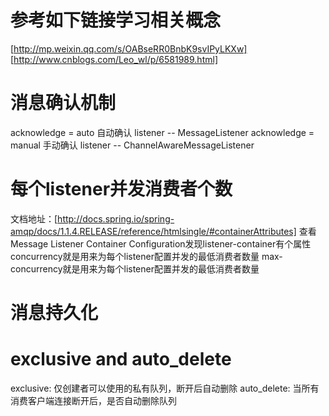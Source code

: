 # 参考如下链接学习相关概念
[http://mp.weixin.qq.com/s/OABseRR0BnbK9svIPyLKXw]
[http://www.cnblogs.com/Leo_wl/p/6581989.html]
# 消息确认机制
acknowledge = auto 自动确认
listener -- MessageListener
acknowledge = manual 手动确认
listener -- ChannelAwareMessageListener
# 每个listener并发消费者个数
文档地址：[http://docs.spring.io/spring-amqp/docs/1.1.4.RELEASE/reference/htmlsingle/#containerAttributes]
查看Message Listener Container Configuration发现listener-container有个属性
concurrency就是用来为每个listener配置并发的最低消费者数量
max-concurrency就是用来为每个listener配置并发的最低消费者数量 
# 消息持久化

# exclusive and auto_delete
exclusive: 仅创建者可以使用的私有队列，断开后自动删除 
auto_delete: 当所有消费客户端连接断开后，是否自动删除队列 

